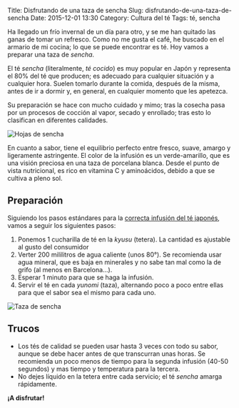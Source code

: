 Title: Disfrutando de una taza de sencha
Slug: disfrutando-de-una-taza-de-sencha
Date: 2015-12-01 13:30
Category: Cultura del té
Tags: té, sencha

Ha llegado un frío invernal de un día para otro, y se me han quitado las ganas de tomar un refresco. Como no me gusta el café, he buscado en el armario de mi cocina; lo que se puede encontrar es té. Hoy vamos a preparar una taza de *sencha*.

El té *sencha* (literalmente, *té cocido*) es muy popular en Japón y representa el 80% del té que producen; es adecuado para cualquier situación y a cualquier hora. Suelen tomarlo durante la comida, después de la misma, antes de ir a dormir y, en general, en cualquier momento que les apetezca.

Su preparación se hace con mucho cuidado y mimo; tras la cosecha pasa por un procesos de cocción al vapor, secado y enrollado; tras esto lo clasifican en diferentes calidades.

![Hojas de sencha]({filename}/images/hojas_de_sencha.jpg)

En cuanto a sabor, tiene el equilibrio perfecto entre fresco, suave, amargo y ligeramente astringente. El color de la infusión es un verde-amarillo, que es una visión preciosa en una taza de porcelana blanca. Desde el punto de vista nutricional, es rico en vitamina C y aminoácidos, debido a que se cultiva a pleno sol.

## Preparación

Siguiendo los pasos estándares para la [correcta infusión del té japonés](/2015/11/como-preparar-correctamente-el-te-japones.html), vamos a seguir los siguientes pasos:

1. Ponemos 1 cucharilla de té en la *kyusu* (tetera). La cantidad es ajustable al gusto del consumidor
2. Verter 200 mililitros de agua caliente (unos 80&deg;). Se recomienda usar agua mineral, que es baja en minerales y no sabe tan mal como la de grifo (al menos en Barcelona...).
3. Esperar 1 minuto para que se haga la infusión.
4. Servir el té en cada *yunomi* (taza), alternando poco a poco entre ellas para que el sabor sea el mismo para cada uno.

![Taza de sencha]({filename}/images/taza_de_sencha.jpg)

## Trucos

* Los tés de calidad se pueden usar hasta 3 veces con todo su sabor, aunque se debe hacer antes de que transcurran unas horas. Se recomienda un poco menos de tiempo para la segunda infusión (40-50 segundos) y mas tiempo y temperatura para la tercera.
* No dejes líquido en la tetera entre cada servicio; el té *sencha* amarga rápidamente. 

**¡A disfrutar!**
